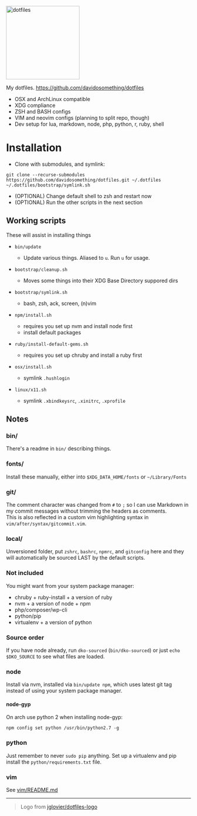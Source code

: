 <img alt="dotfiles" width="200"
src="https://raw.githubusercontent.com/davidosomething/dotfiles/master/bootstrap/dotfiles-logo.png">

My dotfiles. https://github.com/davidosomething/dotfiles

- OSX and ArchLinux compatible
- XDG compliance
- ZSH and BASH configs
- VIM and neovim configs (planning to split repo, though)
- Dev setup for lua, markdown, node, php, python, r, ruby, shell

# Installation

- Clone with submodules, and symlink:

```shell
git clone --recurse-submodules https://github.com/davidosomething/dotfiles.git ~/.dotfiles
~/.dotfiles/bootstrap/symlink.sh
```

- (OPTIONAL) Change default shell to zsh and restart now
- (OPTIONAL) Run the other scripts in the next section

## Working scripts

These will assist in installing things

- `bin/update`
  - Update various things. Aliased to `u`. Run `u` for usage.

- `bootstrap/cleanup.sh`
  - Moves some things into their XDG Base Directory suppored dirs

- `bootstrap/symlink.sh`
  - bash, zsh, ack, screen, (n)vim

- `npm/install.sh`
  - requires you set up nvm and install node first
  - install default packages

- `ruby/install-default-gems.sh`
  - requires you set up chruby and install a ruby first

- `osx/install.sh`
  - symlink `.hushlogin`

- `linux/x11.sh`
  - symlink `.xbindkeysrc`, `.xinitrc`, `.xprofile`

## Notes

### bin/

There's a readme in `bin/` describing things.

### fonts/

Install these manually, either into `$XDG_DATA_HOME/fonts` or `~/Library/Fonts`

### git/

The comment character was changed from `#` to `;` so I can use Markdown in my
commit messages without trimming the headers as comments.  
This is also reflected in a custom vim highlighting syntax in
`vim/after/syntax/gitcommit.vim`.

### local/

Unversioned folder, put `zshrc`, `bashrc`, `npmrc`, and `gitconfig` here and
they will automatically be sourced LAST by the default scripts.

### Not included

You might want from your system package manager:

- chruby + ruby-install + a version of ruby
- nvm + a version of node + npm
- php/composer/wp-cli
- python/pip
- virtualenv + a version of python

### Source order

If you have node already, run `dko-sourced` (`bin/dko-sourced`) or just
`echo $DKO_SOURCE` to see what files are loaded.

### node

Install via nvm, installed via `bin/update npm`, which uses latest git tag
instead of using your system package manager.

#### node-gyp

On arch use python 2 when installing node-gyp:

```shell
npm config set python /usr/bin/python2.7 -g
```

### python

Just remember to never `sudo pip` anything. Set up a virtualenv and pip install
the `python/requirements.txt` file.

### vim

See [vim/README.md](https://github.com/davidosomething/dotfiles/blob/master/vim/README.md)

---

> Logo from [jglovier/dotfiles-logo](https://github.com/jglovier/dotfiles-logo)

